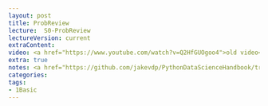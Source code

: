 ```yaml
---
layout: post
title: ProbReview   
lecture:  S0-ProbReview
lectureVersion: current
extraContent:  
video: <a href="https://www.youtube.com/watch?v=Q2HfGUOgoo4">old video</a>
extra: true
notes: <a href="https://github.com/jakevdp/PythonDataScienceHandbook/tree/master/notebooks">scikit-learn code examples</a> 
categories: 
tags:
- 1Basic
---
```

